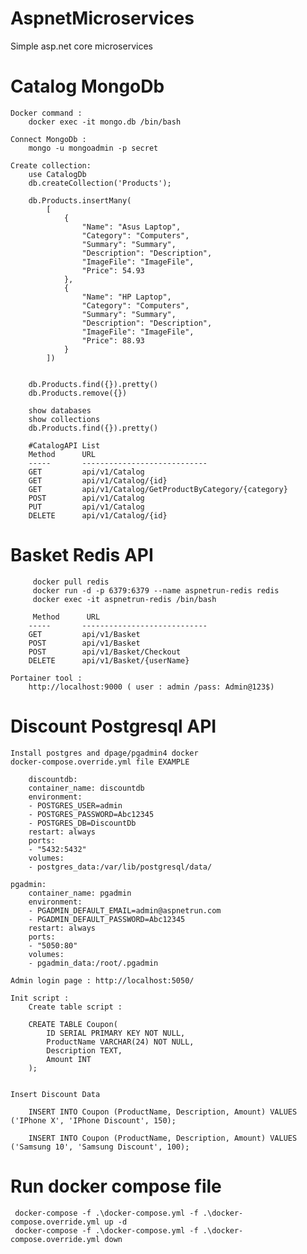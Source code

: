 # AspnetMicroservices
Simple asp.net core microservices

# Catalog MongoDb 
    Docker command : 
        docker exec -it mongo.db /bin/bash

    Connect MongoDb :
        mongo -u mongoadmin -p secret 

    Create collection:
        use CatalogDb
        db.createCollection('Products');

        db.Products.insertMany(
			[
			    {
			        "Name": "Asus Laptop",
			        "Category": "Computers",
			        "Summary": "Summary",
			        "Description": "Description",
			        "ImageFile": "ImageFile",
			        "Price": 54.93
			    },
			    {
			        "Name": "HP Laptop",
			        "Category": "Computers",
			        "Summary": "Summary",
			        "Description": "Description",
			        "ImageFile": "ImageFile",
			        "Price": 88.93
			    }
			])
            
            
        db.Products.find({}).pretty()
        db.Products.remove({})

        show databases
        show collections
        db.Products.find({}).pretty()

        #CatalogAPI List
        Method      URL
        -----       ----------------------------
        GET         api/v1/Catalog
        GET         api/v1/Catalog/{id}
        GET         api/v1/Catalog/GetProductByCategory/{category}
        POST        api/v1/Catalog
        PUT         api/v1/Catalog
        DELETE      api/v1/Catalog/{id}

# Basket Redis API
         docker pull redis
         docker run -d -p 6379:6379 --name aspnetrun-redis redis
         docker exec -it aspnetrun-redis /bin/bash

         Method      URL
        -----       ----------------------------
        GET         api/v1/Basket
        POST        api/v1/Basket
        POST        api/v1/Basket/Checkout
        DELETE      api/v1/Basket/{userName}

    Portainer tool :
        http://localhost:9000 ( user : admin /pass: Admin@123$)
# Discount Postgresql API
    Install postgres and dpage/pgadmin4 docker 
    docker-compose.override.yml file EXAMPLE

        discountdb:
        container_name: discountdb
        environment: 
        - POSTGRES_USER=admin
        - POSTGRES_PASSWORD=Abc12345
        - POSTGRES_DB=DiscountDb
        restart: always
        ports:
        - "5432:5432"
        volumes:
        - postgres_data:/var/lib/postgresql/data/
    
    pgadmin:
        container_name: pgadmin
        environment:
        - PGADMIN_DEFAULT_EMAIL=admin@aspnetrun.com
        - PGADMIN_DEFAULT_PASSWORD=Abc12345
        restart: always
        ports:
        - "5050:80"
        volumes:
        - pgadmin_data:/root/.pgadmin

    Admin login page : http://localhost:5050/

    Init script :
        Create table script : 

        CREATE TABLE Coupon(
            ID SERIAL PRIMARY KEY NOT NULL,
            ProductName VARCHAR(24) NOT NULL,
            Description TEXT,
            Amount INT
        );


    Insert Discount Data

        INSERT INTO Coupon (ProductName, Description, Amount) VALUES ('IPhone X', 'IPhone Discount', 150);

        INSERT INTO Coupon (ProductName, Description, Amount) VALUES ('Samsung 10', 'Samsung Discount', 100);




# Run docker compose file 
     docker-compose -f .\docker-compose.yml -f .\docker-compose.override.yml up -d
     docker-compose -f .\docker-compose.yml -f .\docker-compose.override.yml down